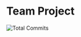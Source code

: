# Team Project

![Total Commits](https://img.shields.io/github/commits-since/Kravetsin/project-W3CanD01T/initial?style=for-the-badge)
